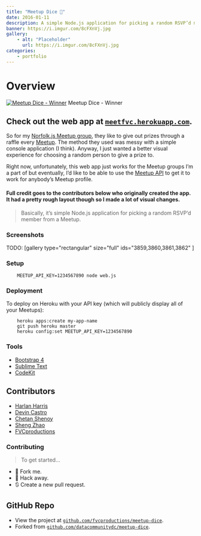 ```yaml
---
title: "Meetup Dice 🎲"
date: 2016-01-11
description: A simple Node.js application for picking a random RSVP’d member from a Meetup.
banner: https://i.imgur.com/8cFXnVj.jpg
gallery:
    - alt: "Placeholder"
      url: https://i.imgur.com/8cFXnVj.jpg
categories:
    - portfolio
---
```


# Overview

[![Meetup Dice -
Winner](https://fvcproductions.files.wordpress.com/2016/01/meetupdice-winner.png)](https://fvcproductions.files.wordpress.com/2016/01/meetupdice-winner.png) Meetup Dice - Winner

## Check out the web app at [`meetfvc.herokuapp.com`](https://meetfvc.herokuapp.com).

So for my [Norfolk.js Meetup group](https://meetup.com/NorfolkJS), they like to give out prizes through a raffle every [Meetup](https://meetup.com). The method they used was messy with a simple console application (I think). Anyway, I just wanted a better visual experience for choosing a random person to give a prize to.

Right now, unfortunately, this web app just works for the Meetup groups I’m a part of but eventually, I’d like to be able to use the [Meetup API](https://www.meetup.com/meetup_api/) to get it to work for anybody’s Meetup profile.

#### Full credit goes to the contributors below who originally created the app. It had a pretty rough layout though so I made a lot of visual changes.

> Basically, it’s simple Node.js application for picking a random RSVP’d member from a Meetup.

### Screenshots

TODO: [gallery type="rectangular" size="full" ids="3859,3860,3861,3862" ]

### Setup

        MEETUP_API_KEY=1234567890 node web.js

### Deployment

To deploy on Heroku with your API key (which will publicly display all of your Meetups):

        heroku apps:create my-app-name
        git push heroku master
        heroku config:set MEETUP_API_KEY=1234567890

### Tools

* [Bootstrap 4](https://v4-alpha.getbootstrap.com/)
* [Sublime Text](https://github.com/fvcproductions/Sublime)
* [CodeKit](https://incident57.com/codekit/)

## Contributors

* [Harlan Harris](https://github.com/HarlanH)
* [Devin Castro](https://github.com/ddcast)
* [Chetan Shenoy](https://github.com/cshenoy)
* [Sheng Zhao](https://github.com/itsheng)
* [FVCproductions](https://github.com/fvcproductions)

### Contributing

> To get started…

* 🍴 Fork me.
* 🔨 Hack away.
* 🔃 Create a new pull request.

## GitHub Repo

* View the project at [`github.com/fvcproductions/meetup-dice`](https://github.com/fvcproductions/meetup-dice).
* Forked from [`github.com/datacommunitydc/meetup-dice`](https://github.com/datacommunitydc/meetup-dice).
